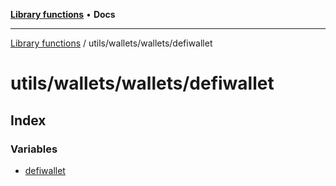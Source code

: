 [**Library functions**](../../../../README.md) • **Docs**

***

[Library functions](../../../../modules.md) / utils/wallets/wallets/defiwallet

# utils/wallets/wallets/defiwallet

## Index

### Variables

- [defiwallet](variables/defiwallet.md)
